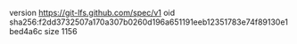 version https://git-lfs.github.com/spec/v1
oid sha256:f2dd3732507a170a307b0260d196a651191eeb12351783e74f89130e1bed4a6c
size 1156
